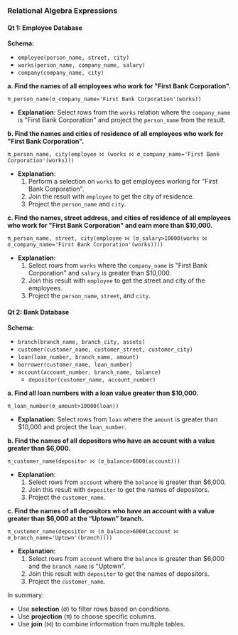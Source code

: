 ### Relational Algebra Expressions

#### Qt 1: Employee Database

**Schema:**
- `employee(person_name, street, city)`
- `works(person_name, company_name, salary)`
- `company(company_name, city)`

**a. Find the names of all employees who work for "First Bank Corporation".**

```plaintext
π_person_name(σ_company_name='First Bank Corporation'(works))
```

- **Explanation**: Select rows from the `works` relation where the `company_name` is "First Bank Corporation" and project the `person_name` from the result.

**b. Find the names and cities of residence of all employees who work for "First Bank Corporation".**

```plaintext
π_person_name, city(employee ⨝ (works ⨝ σ_company_name='First Bank Corporation'(works)))
```

- **Explanation**: 
  1. Perform a selection on `works` to get employees working for "First Bank Corporation".
  2. Join the result with `employee` to get the city of residence.
  3. Project the `person_name` and `city`.

**c. Find the names, street address, and cities of residence of all employees who work for "First Bank Corporation" and earn more than $10,000.**

```plaintext
π_person_name, street, city(employee ⨝ (σ_salary>10000(works ⨝ σ_company_name='First Bank Corporation'(works))))
```

- **Explanation**:
  1. Select rows from `works` where the `company_name` is "First Bank Corporation" and `salary` is greater than $10,000.
  2. Join this result with `employee` to get the street and city of the employees.
  3. Project the `person_name`, `street`, and `city`.

#### Qt 2: Bank Database

**Schema:**
- `branch(branch_name, branch_city, assets)`
- `customer(customer_name, customer_street, customer_city)`
- `loan(loan_number, branch_name, amount)`
- `borrower(customer_name, loan_number)`
- `account(account_number, branch_name, balance)`
	- `depositor(customer_name, account_number)`

**a. Find all loan numbers with a loan value greater than $10,000.**

```plaintext
π_loan_number(σ_amount>10000(loan))
```

- **Explanation**: Select rows from `loan` where the `amount` is greater than $10,000 and project the `loan_number`.

**b. Find the names of all depositors who have an account with a value greater than $6,000.**

```plaintext
π_customer_name(depositor ⨝ (σ_balance>6000(account)))
```

- **Explanation**:
  1. Select rows from `account` where the `balance` is greater than $6,000.
  2. Join this result with `depositor` to get the names of depositors.
  3. Project the `customer_name`.

**c. Find the names of all depositors who have an account with a value greater than $6,000 at the “Uptown” branch.**

```plaintext
π_customer_name(depositor ⨝ (σ_balance>6000(account ⨝ σ_branch_name='Uptown'(branch))))
```

- **Explanation**:
  1. Select rows from `account` where the `balance` is greater than $6,000 and the `branch_name` is "Uptown".
  2. Join this result with `depositor` to get the names of depositors.
  3. Project the `customer_name`.

In summary:
- Use **selection** (σ) to filter rows based on conditions.
- Use **projection** (π) to choose specific columns.
- Use **join** (⨝) to combine information from multiple tables.